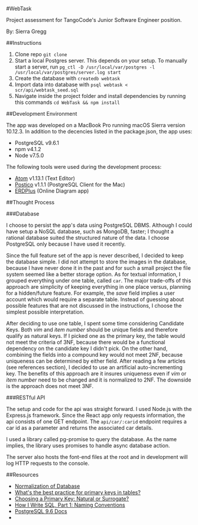 #WebTask

Project assessment for TangoCode's Junior Software Engineer position.

By: Sierra Gregg

##Instructions

1. Clone repo `git clone`
2. Start a local Postgres server. This depends on your setup. To manually start a server, run `pg_ctl -D /usr/local/var/postgres -l /usr/local/var/postgres/server.log start`
3. Create the database with `createdb webtask`
4. Import data into database with `psql webtask < scr/api/webtask_seed.sql`
2. Navigate inside the project folder and install dependencies by running this commands `cd WebTask && npm install`

##Development Environment

The app was developed on a MacBook Pro running macOS Sierra version 10.12.3. In addition to the decencies listed in the package.json, the app uses:
* PostgreSQL v9.6.1
* npm v4.1.2
* Node v7.5.0

The following tools were used during the development process:
* [Atom](https://atom.io/) v1.13.1 (Text Editor)
* [Postico](https://eggerapps.at/postico/) v1.1.1 (PostgreSQL Client for the Mac)
* [ERDPlus](https://erdplus.com/#/) (Online Diagram app)

##Thought Process

###Database

I choose to persist the app's data using PostgreSQL DBMS. Although I could have setup a NoSQL database, such as MongoDB, faster; I thought a rational database suited the structured nature of the data. I choose PostgreSQL only because I have used it recently.

Since the full feature set of the app is never described, I decided to keep the database simple. I did not attempt to store the images in the database, because I have never done it in the past and for such a small project the file system seemed like a better storage option. As for textual information, I grouped everything under one table, called `car`. The major trade-offs of this approach are simplicity of keeping everything in one place versus, planning for a hidden/future feature. For example, the *save* field implies a user account which would require a separate table. Instead of guessing about possible features that are not discussed in the instructions, I choose the simplest possible interpretation.

After deciding to use one table, I spent some time considering Candidate Keys. Both *vim* and *item number* should be unique fields and therefore qualify as natural keys. If I picked one as the primary key, the table would not meet the criteria of 3NF, because there would be a functional dependency on the candidate key I didn't pick. On the other hand, combining the fields into a compound key would not meet 2NF, because uniqueness can be determined by either field. After reading a few articles (see references section), I decided to use an artificial auto-incrementing key. The benefits of this approach are it insures uniqueness even if *vim* or *item number* need to be changed and it is normalized to 2NF. The downside is the approach does not meet 3NF.

###RESTful API

The setup and code for the api was straight forward. I used Node.js with the Express.js framework. Since the React app only requests information, the api consists of one GET endpoint. The `api/car/:carid` endpoint requires a
car id as a parameter and returns the associated car details.

I used a library called pg-promise to query the database. As the name implies, the library uses promises to handle async database action.

The server also hosts the font-end files at the root and in development will
log HTTP requests to the console.

##Resources

* [Normalization of Database](http://www.studytonight.com/dbms/database-normalization.php)
* [What's the best practice for primary keys in tables?](http://stackoverflow.com/questions/337503/whats-the-best-practice-for-primary-keys-in-tables)
* [Choosing a Primary Key: Natural or Surrogate?](http://www.agiledata.org/essays/keys.html)
* [How I Write SQL, Part 1: Naming Conventions](https://launchbylunch.com/posts/2014/Feb/16/sql-naming-conventions/)
* [PostgreSQL 9.6 Docs](https://www.postgresql.org/docs/9.6/static/index.html)
*
